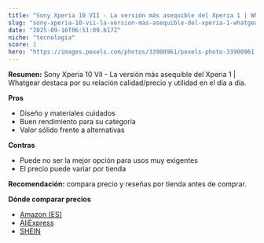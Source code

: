 ```yaml
---
title: "Sony Xperia 10 VII - La versión más asequible del Xperia 1 | Whatgear"
slug: "sony-xperia-10-vii-la-version-mas-asequible-del-xperia-1-whatgear"
date: "2025-09-16T06:51:09.617Z"
niche: "tecnologia"
score: 1
hero: "https://images.pexels.com/photos/33900961/pexels-photo-33900961.jpeg?auto=compress&cs=tinysrgb&fit=crop&h=627&w=1200&auto=compress&cs=tinysrgb&w=1200&h=675&fit=crop"
---
```


**Resumen:** Sony Xperia 10 VII - La versión más asequible del Xperia 1 | Whatgear destaca por su relación calidad/precio y utilidad en el día a día.

**Pros**
- Diseño y materiales cuidados
- Buen rendimiento para su categoría
- Valor sólido frente a alternativas

**Contras**
- Puede no ser la mejor opción para usos muy exigentes
- El precio puede variar por tienda

**Recomendación:** compara precio y reseñas por tienda antes de comprar.

**Dónde comparar precios**
- [Amazon (ES)](https://www.amazon.es/s?k=Sony%20Xperia%2010%20VII%20-%20La%20versi%C3%B3n%20m%C3%A1s%20asequible%20del%20Xperia%201%20%7C%20Whatgear&tag=teknovashop25-21)
- [AliExpress](https://www.aliexpress.com/wholesale?SearchText=Sony%20Xperia%2010%20VII%20-%20La%20versi%C3%B3n%20m%C3%A1s%20asequible%20del%20Xperia%201%20%7C%20Whatgear)
- [SHEIN](https://www.shein.com/pdsearch/Sony%20Xperia%2010%20VII%20-%20La%20versi%C3%B3n%20m%C3%A1s%20asequible%20del%20Xperia%201%20%7C%20Whatgear)
